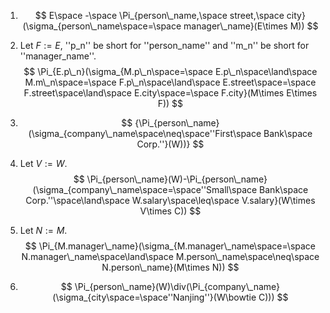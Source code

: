 1. $$
   E\space -\space \Pi_{person\_name,\space street,\space city}(\sigma_{person\_name\space=\space manager\_name}(E\times M))
   $$

2.  Let $F:=E$, ''p_n'' be short for ''person_name'' and ''m_n'' be short for ''manager_name''.
   $$
   \Pi_{E.p\_n}(\sigma_{M.p\_n\space=\space E.p\_n\space\land\space M.m\_n\space=\space F.p\_n\space\land\space E.street\space=\space F.street\space\land\space E.city\space=\space F.city}(M\times E\times F))
   $$

3. $$
   {\Pi_{person\_name}(\sigma_{company\_name\space\neq\space''First\space Bank\space Corp.''}(W))}
   $$

4.  Let $V:=W$.
   $$
   \Pi_{person\_name}(W)-\Pi_{person\_name}(\sigma_{company\_name\space=\space''Small\space Bank\space Corp.''\space\land\space W.salary\space\leq\space V.salary}(W\times V\times C))
   $$

5.  Let $N:=M$.
   $$
   \Pi_{M.manager\_name}(\sigma_{M.manager\_name\space=\space N.manager\_name\space\land\space M.person\_name\space\neq\space N.person\_name}(M\times N))
   $$

6. $$
   \Pi_{person\_name}(W)\div(\Pi_{company\_name}(\sigma_{city\space=\space''Nanjing''}(W\bowtie C)))
   $$
